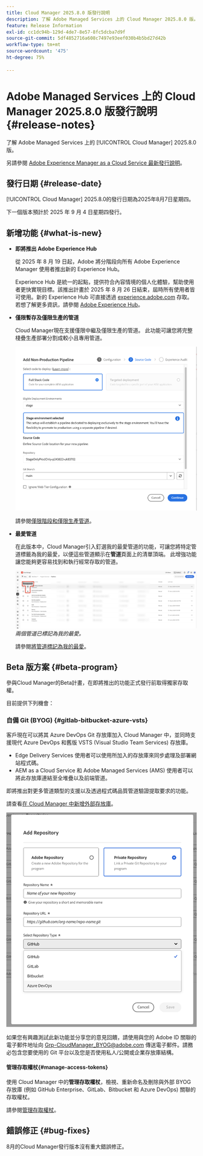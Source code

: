 ```yaml
---
title: Cloud Manager 2025.8.0 版發行說明
description: 了解 Adobe Managed Services 上的 Cloud Manager 2025.8.0 版。
feature: Release Information
exl-id: cc1dc94b-129d-4de7-8e57-8fc5dcba7d9f
source-git-commit: 5df4852716a608c7497e93eef030b4b5bd27d42b
workflow-type: tm+mt
source-wordcount: '475'
ht-degree: 75%

---
```


# Adobe Managed Services 上的 Cloud Manager 2025.8.0 版發行說明 {#release-notes}

<!-- RELEASE WIKI  https://wiki.corp.adobe.com/display/DMSArchitecture/Cloud+Manager+2025.04.0+Release -->

了解 Adobe Managed Services 上的 [!UICONTROL Cloud Manager] 2025.8.0 版。

另請參閱 [Adobe Experience Manager as a Cloud Service 最新發行說明](https://experienceleague.adobe.com/zh-hant/docs/experience-manager-cloud-service/content/release-notes/home)。

## 發行日期 {#release-date}

[!UICONTROL Cloud Manager] 2025.8.0的發行日期為2025年8月7日星期四。

<!-- There are no significant new features or bug fixes in the May Cloud Manager release. -->

下一個版本預計於 2025 年 9 月 4 日星期四發行。

<!-- SAVE FOR FUTURE POSSIBLE USE There are no significant new features or bug fixes in the May Cloud Manager release. -->


## 新增功能 {#what-is-new}

* **即將推出 Adobe Experience Hub**

  從 2025 年 8 月 19 日起，Adobe 將分階段向所有 Adobe Experience Manager 使用者推出新的 Experience Hub。

  Experience Hub 是統一的起點，提供符合內容情境的個人化體驗，幫助使用者更快實現目標。該推出計畫於 2025 年 8 月 26 日結束，屆時所有使用者皆可使用。新的 Experience Hub 可直接透過 [experience.adobe.com](https://experience.adobe.com/) 存取。若想了解更多資訊，請參閱 [Adobe Experience Hub](https://experienceleague.adobe.com/zh-hant/docs/experience-manager-65/content/experience-hub/experience-hub)。

* **僅限暫存及僅限生產的管道**

  Cloud Manager現在支援僅限中繼及僅限生產的管道。 此功能可讓您將完整棧疊生產部署分割成較小且專用管道。<!-- This feature went into GA from Private beta in the June 5, 2025 CM release -->

  ![已選取「完整棧疊程式碼」選項按鈕並選取「中繼」環境的「新增非生產管道」對話方塊](/help/release-notes/assets/add-non-production-pipeline.png)

  請參閱[僅限階段和僅限生產管道](/help/using/stage-prod-only.md)。

* **最愛管道**

  在此版本中，Cloud Manager引入釘選我的最愛管道的功能，可讓您將特定管道標籤為我的最愛，以便這些管道顯示在&#x200B;**管道**&#x200B;頁面上的清單頂端。 此增強功能讓您能夠更容易找到和執行經常存取的管道。<!-- CMGR-68293 -->

  ![Pipelines marked as favorites](/help/release-notes/assets/pipeline-favorites.png) *兩個管道已標記為我的最愛。*

  請參閱[將管道標記為我的最愛](/help/using/managing-pipelines.md#pipeline-favorites)。


## Beta 版方案 {#beta-program}

參與Cloud Manager的Beta計畫，在即將推出的功能正式發行前取得獨家存取權。

目前提供下列機會：


### 自備 Git (BYOG) {#gitlab-bitbucket-azure-vsts}

<!-- BOTH CS & AMS -->

客戶現在可以將其 Azure DevOps Git 存放庫加入 Cloud Manager 中，並同時支援現代 Azure DevOps 和舊版 VSTS (Visual Studio Team Services) 存放庫。

* Edge Delivery Services 使用者可以使用所加入的存放庫來同步處理及部署網站程式碼。
* AEM as a Cloud Service 和 Adobe Managed Services (AMS) 使用者可以將此存放庫連結至全堆疊以及前端管道。

即將推出對更多管道類型的支援以及透過程式碼品質管道驗證提取要求的功能。

請查看[在 Cloud Manager 中新增外部存放庫](/help/managing-code/external-repositories.md)。

![Add Repository dialog box](/help/release-notes/assets/azure-repo.png)

如果您有興趣測試此新功能並分享您的意見回饋，請使用與您的 Adobe ID 關聯的電子郵件地址向 [Grp-CloudManager_BYOG@adobe.com](mailto:grp-cloudmanager_byog@adobe.com) 傳送電子郵件。請務必包含您要使用的 Git 平台以及您是否使用私人/公開或企業存放庫結構。

#### 管理存取權杖{#manage-access-tokens}

使用 Cloud Manager 中的&#x200B;**管理存取權杖**，檢視、重新命名及刪除與外部 BYOG 存放庫 (例如 GitHub Enterprise、GitLab、Bitbucket 和 Azure DevOps) 關聯的存取權杖。

請參閱[管理存取權杖](/help/managing-code/manage-access-tokens.md)。

<!-- If you are interested in testing this new feature and sharing your feedback, send an email to [Grp-CloudManager_BYOG@adobe.com](mailto:grp-cloudmanager_byog@adobe.com) from your email address associated with your Adobe ID. -->

## 錯誤修正 {#bug-fixes}

8月的Cloud Manager發行版本沒有重大錯誤修正。

<!--
Known Issues {#known-issues}

* A -->

